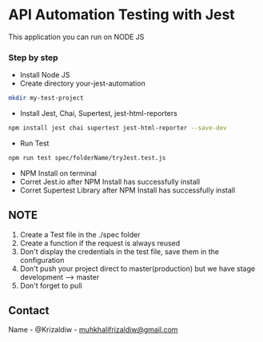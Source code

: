 # API Automation Testing with Jest

This application you can run on NODE JS

### Step by step
* Install Node JS
* Create directory your-jest-automation

```bash
mkdir my-test-project
```

* Install Jest, Chai, Supertest, jest-html-reporters

```bash
npm install jest chai supertest jest-html-reporter --save-dev
```

* Run Test

```bash
npm run test spec/folderName/tryJest.test.js
```

* NPM Install on terminal
* Corret Jest.io after NPM Install has successfully install
* Corret Supertest Library after NPM Install has successfully install


## NOTE

1. Create a Test file in the ./spec folder
2. Create a function if the request is always reused
3. Don't display the credentials in the test file, save them in the configuration
4. Don't push your project direct to master(production) but we have stage development --> master
5. Don't forget to pull

## Contact

Name - @Krizaldiw - <muhkhalifrizaldiw@gmail.com>